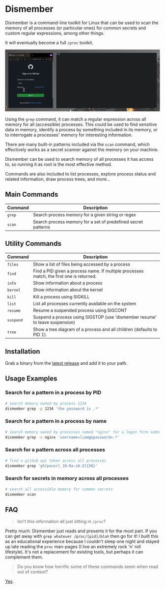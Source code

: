 # Dismember

Dismember is a command-line toolkit for Linux that can be used to scan the memory of all processes (or particular ones) for common secrets and custom regular expressions, among other things.

It will eventually become a full `/proc` toolkit.

![A gif showing dismember finding credentials from the memory of a browser](demo.gif)

Using the `grep` command, it can match a regular expression across all memory for all (accessible) processes. This could be used to find sensitive data in memory, identify a process by something included in its memory, or to interrogate a processes' memory for interesting information.

There are many built-in patterns included via the `scan` command, which effectively works as a secret scanner against the memory on your machine.

Dismember can be used to search memory of all processes it has access to, so running it as root is the most effective method.

Commands are also included to list processes, explore process status and related information, draw process trees, and more...

## Main Commands

| Command   | Description                                                                              | 
|-----------|------------------------------------------------------------------------------------------|
| `grep`    | Search process memory for a given string or regex                                        |
| `scan`    | Search process memory for a set of predefined secret patterns                            | 

## Utility Commands

| Command   | Description                                                                              | 
|-----------|------------------------------------------------------------------------------------------|
| `files`   | Show a list of files being accessed by a process                                         |
| `find`    | Find a PID given a process name. If multiple processes match, the first one is returned. |
| `info`    | Show information about a process                                                         |
| `kernel`  | Show information about the kernel                                                        | 
| `kill`    | Kill a process using SIGKILL                                                             | 
| `list`    | List all processes currently available on the system                                     | 
| `resume`  | Resume a suspended process using SIGCONT                                                 | 
| `suspend` | Suspend a process using SIGSTOP (use 'dismember resume' to leave suspension)             | 
| `tree`    | Show a tree diagram of a process and all children (defaults to PID 1).                   | 

## Installation

Grab a binary from the [latest release](https://github.com/liamg/dismember/releases/latest) and add it to your path.

## Usage Examples

### Search for a pattern in a process by PID
```bash
# search memory owned by process 1234
dismember grep -p 1234 'the password is .*'
```

### Search for a pattern in a process by name
```bash
# search memory owned by processes named "nginx" for a login form submission
dismember grep -n nginx 'username=liamg&password=.*'
```

### Search for a pattern across all processes
```bash
# find a github api token across all processes
dismember grep 'gh[pousr]_[0-9a-zA-Z]{36}'
```

### Search for secrets in memory across all processes
```bash
# search all accessible memory for common secrets
dismember scan
```

## FAQ

> Isn't this information all just sitting in `/proc`?

Pretty much. Dismember just reads and presents it for the most part. If you can get away with `grep whatever /proc/[pid]/blah` then go for it! I built this as an educational experience because I couldn't sleep one night and stayed up late reading the `proc` man-pages (I live an extremely rock 'n' roll lifestyle). It's not a replacement for existing tools, but perhaps it can complement them.

> Do you know how horrific some of these commands seem when read out of context?

[Yes](https://twitter.com/liam_galvin/status/1540375769049960448).
